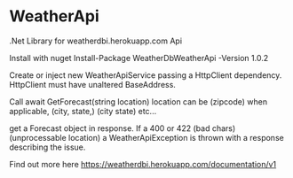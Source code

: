 # WeatherApi
.Net Library for weatherdbi.herokuapp.com Api

Install with nuget
Install-Package WeatherDbWeatherApi -Version 1.0.2

Create or inject new WeatherApiService passing a HttpClient dependency.
HttpClient must have unaltered BaseAddress.

Call await GetForecast(string location)
location can be (zipcode) when applicable, (city, state,) (city state) etc...

get a Forecast object in response.  If a 400 or 422 (bad chars) (unprocessable location)
a WeatherApiException is thrown with a response describing the issue.

Find out more here https://weatherdbi.herokuapp.com/documentation/v1
